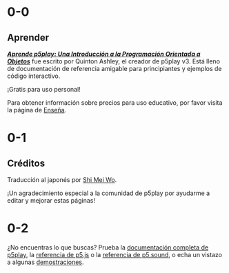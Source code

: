 # 0-0

## Aprender

[**_Aprende p5play: Una Introducción a la Programación Orientada a Objetos_**](.) fue escrito por Quinton Ashley, el creador de p5play v3. Está lleno de documentación de referencia amigable para principiantes y ejemplos de código interactivo.

¡Gratis para uso personal!

Para obtener información sobre precios para uso educativo, por favor visita la página de [Enseña](../teach).

# 0-1

## Créditos

Traducción al japonés por [Shi Mei Wo](https://github.com/ShiMeiWo).

¡Un agradecimiento especial a la comunidad de p5play por ayudarme a editar y mejorar estas páginas!

# 0-2

¿No encuentras lo que buscas? Prueba la [documentación completa de p5play](/docs/Sprite.html), la [referencia de p5.js](https://p5js.org/reference/) o la [referencia de p5.sound](https://p5js.org/reference/libraries/p5.sound), o echa un vistazo a algunas [demostraciones](https://openprocessing.org/user/350295?o=35&view=sketches).
